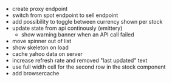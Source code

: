* create proxy endpoint
* switch from spot endpoint to sell endpoint
* add possibility to toggle between currency shown per stock
* update state from api continously (emittery)
  * show warning banner when an API call failed
* move spinner out of list
* show skeleton on load
* cache yahoo data on server
* increase refresh rate and removed "last updated" text
* use full width cell for the second row in the stock component
* add browsercache
